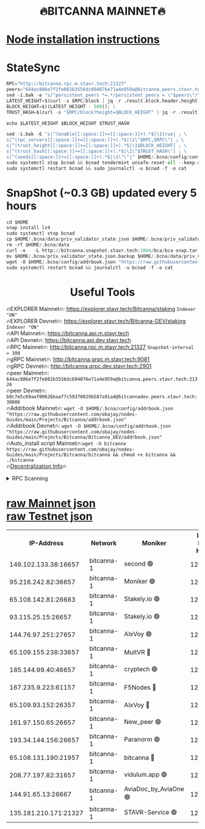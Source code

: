 <h1 align="center"> 🔥BITCANNA MAINNET🔥</h1>


[Node installation instructions](https://github.com/obajay/nodes-Guides/tree/main/Projects/Bitcanna)
=

# StateSync
```python
RPC="http://bitcanna.rpc.m.stavr.tech:21327"
peers="644ac886e7f2fe082b3556dc694076e71a4e959a@bitcanna.peers.stavr.tech:21326"
sed -i.bak -e "s/^persistent_peers *=.*/persistent_peers = \"$peers\"/" $HOME/.bcna/config/config.toml
LATEST_HEIGHT=$(curl -s $RPC/block | jq -r .result.block.header.height); \
BLOCK_HEIGHT=$((LATEST_HEIGHT - 500)); \
TRUST_HASH=$(curl -s "$RPC/block?height=$BLOCK_HEIGHT" | jq -r .result.block_id.hash)

echo $LATEST_HEIGHT $BLOCK_HEIGHT $TRUST_HASH

sed -i.bak -E "s|^(enable[[:space:]]+=[[:space:]]+).*$|\1true| ; \
s|^(rpc_servers[[:space:]]+=[[:space:]]+).*$|\1\"$RPC,$RPC\"| ; \
s|^(trust_height[[:space:]]+=[[:space:]]+).*$|\1$BLOCK_HEIGHT| ; \
s|^(trust_hash[[:space:]]+=[[:space:]]+).*$|\1\"$TRUST_HASH\"| ; \
s|^(seeds[[:space:]]+=[[:space:]]+).*$|\1\"\"|" $HOME/.bcna/config/config.toml
sudo systemctl stop bcnad && bcnad tendermint unsafe-reset-all --keep-addr-book
sudo systemctl restart bcnad && sudo journalctl -u bcnad -f -o cat
```
# SnapShot (~0.3 GB) updated every 5 hours
```python
cd $HOME
snap install lz4
sudo systemctl stop bcnad
cp $HOME/.bcna/data/priv_validator_state.json $HOME/.bcna/priv_validator_state.json.backup
rm -rf $HOME/.bcna/data
curl -o - -L http://bitcanna.snapshot.stavr.tech:1004/bca/bca-snap.tar.lz4 | lz4 -c -d - | tar -x -C $HOME/.bcna --strip-components 2
mv $HOME/.bcna/priv_validator_state.json.backup $HOME/.bcna/data/priv_validator_state.json
wget -O $HOME/.bcna/config/addrbook.json "https://raw.githubusercontent.com/obajay/nodes-Guides/main/Projects/Bitcanna/addrbook.json"
sudo systemctl restart bcnad && journalctl -u bcnad -f -o cat
```

 <h1 align="center"> Useful Tools</h1>

🔥EXPLORER Mainnet🔥:    https://explorer.stavr.tech/Bitcanna/staking          `Indexer "ON"` \
🔥EXPLORER Devnet🔥:     https://explorer.stavr.tech/Bitcanna-DEV/staking     `Indexer "ON"` \
🔥API Mainnet🔥:         https://bitcanna.api.m.stavr.tech \
🔥API Devnet🔥:          https://bitcanna.api.dev.stavr.tech \
🔥RPC Mainnet🔥:         http://bitcanna.rpc.m.stavr.tech:21327         `Snapshot-interval = 300` \
🔥gRPC Mainnet🔥:        http://bitcanna.grpc.m.stavr.tech:9081 \
🔥gRPC Devnet🔥:         http://bitcanna.grpc.dev.stavr.tech:2901 \
🔥peer Mainnet🔥:        `644ac886e7f2fe082b3556dc694076e71a4e959a@bitcanna.peers.stavr.tech:21326` \
🔥peer Devnet🔥:         `b0c7e5c69aaf00626baaf7c59370029b587a91a4@bitcannadev.peers.stavr.tech:30006` \
🔥Addrbook Mainnet🔥:    ```wget -O $HOME/.bcna/config/addrbook.json "https://raw.githubusercontent.com/obajay/nodes-Guides/main/Projects/Bitcanna/addrbook.json"``` \
🔥Addrbook Devnet🔥:    ```wget -O $HOME/.bcna/config/addrbook.json "https://raw.githubusercontent.com/obajay/nodes-Guides/main/Projects/Bitcanna/Bitcanna_DEV/addrbook.json"``` \
🔥Auto_install script Mainnet🔥:```wget -O bitcanna https://raw.githubusercontent.com/obajay/nodes-Guides/main/Projects/Bitcanna/bitcanna && chmod +x bitcanna && ./bitcanna``` \
🔥[Decentralization Info](https://github.com/obajay/StateSync-snapshots/tree/main/Projects/Bitcanna/Decentralization)🔥


<details>
<summary>RPC Scanning</summary>

<h2 align="center"> We scan nodes in real time every 4 hours. And we provide the final result of RPC endpoints.
We cannot influence the operation of these nodes in any way. </h2>


```python
If Voting Power is higher than 0 --> then the Node is a validator of the network and may be subject to attack and be a potential threat to the chain.
```
```python
We marked such validators with a red symbol
```

</details>

[raw Mainnet json](https://rpc-check.bcam.stavr.tech/bcam/rpc-bcam-result.json) \
[raw Testnet json](https://github.com/obajay/StateSync-snapshots/tree/main/Projects/Bitcanna/Rpc-Check-Testnet)
=



<table><tr><th>IP-Address</th><th>Network</th><th>Moniker</th><th>Latest Block Height</th><th>Earliest Block Height</th><th>Catching Up</th><th>Tx Index</th><th>Voting Power</th><th>Scan Time</th></tr><tr><td>149.102.133.38:16657</td><td>bitcanna-1</td><td>second 🟢</td><td>12403938</td><td>1</td><td>False</td><td>on</td><td>0</td><td>2024-02-02T13:13:36.280556731UTC</td></tr><tr><td>95.216.242.82:36657</td><td>bitcanna-1</td><td>Moniker 🟢</td><td>12403928</td><td>5776907</td><td>False</td><td>on</td><td>0</td><td>2024-02-02T13:12:35.084844052UTC</td></tr><tr><td>65.108.142.81:26683</td><td>bitcanna-1</td><td>Stakely.io 🟢</td><td>12403932</td><td>6152001</td><td>False</td><td>on</td><td>0</td><td>2024-02-02T13:12:59.276302652UTC</td></tr><tr><td>93.115.25.15:26657</td><td>bitcanna-1</td><td>Stakely.io 🟢</td><td>12403931</td><td>6520001</td><td>False</td><td>on</td><td>0</td><td>2024-02-02T13:12:52.811313682UTC</td></tr><tr><td>144.76.97.251:27657</td><td>bitcanna-1</td><td>AlxVoy 🟢</td><td>12403937</td><td>8805201</td><td>False</td><td>on</td><td>0</td><td>2024-02-02T13:13:25.602071358UTC</td></tr><tr><td>65.109.155.238:33657</td><td>bitcanna-1</td><td>MultVR 🔴</td><td>12403933</td><td>9933415</td><td>False</td><td>on</td><td>352227</td><td>2024-02-02T13:13:04.939525113UTC</td></tr><tr><td>185.144.99.40:46657</td><td>bitcanna-1</td><td>cryptech 🟢</td><td>12403927</td><td>11528001</td><td>False</td><td>on</td><td>0</td><td>2024-02-02T13:12:30.593134928UTC</td></tr><tr><td>167.235.9.223:61157</td><td>bitcanna-1</td><td>F5Nodes 🔴</td><td>12403934</td><td>12084001</td><td>False</td><td>on</td><td>570</td><td>2024-02-02T13:13:07.372113809UTC</td></tr><tr><td>65.109.93.152:26357</td><td>bitcanna-1</td><td>AlxVoy 🔴</td><td>12403939</td><td>12109301</td><td>False</td><td>on</td><td>1391765</td><td>2024-02-02T13:13:36.815229573UTC</td></tr><tr><td>161.97.150.65:26657</td><td>bitcanna-1</td><td>New_peer 🟢</td><td>12403932</td><td>12254001</td><td>False</td><td>on</td><td>0</td><td>2024-02-02T13:12:59.604866421UTC</td></tr><tr><td>193.34.144.156:26657</td><td>bitcanna-1</td><td>Paranorm 🟢</td><td>12403935</td><td>12271301</td><td>False</td><td>on</td><td>0</td><td>2024-02-02T13:13:14.269435094UTC</td></tr><tr><td>65.108.131.190:21957</td><td>bitcanna-1</td><td>bitcanna 🔴</td><td>12403935</td><td>12303935</td><td>False</td><td>on</td><td>409417</td><td>2024-02-02T13:13:13.950248850UTC</td></tr><tr><td>208.77.197.82:31657</td><td>bitcanna-1</td><td>vidulum.app 🟢</td><td>12403933</td><td>12386934</td><td>False</td><td>on</td><td>0</td><td>2024-02-02T13:13:02.497434016UTC</td></tr><tr><td>144.91.65.13:26667</td><td>bitcanna-1</td><td>AviaDoc_by_AviaOne 🟢</td><td>12403936</td><td>12395201</td><td>False</td><td>on</td><td>0</td><td>2024-02-02T13:13:22.978304580UTC</td></tr><tr><td>135.181.210.171:21327</td><td>bitcanna-1</td><td>STAVR-Service 🟢</td><td>12403937</td><td>12402001</td><td>False</td><td>on</td><td>0</td><td>2024-02-02T13:13:25.368337417UTC</td></tr></table>
